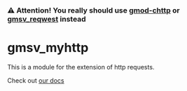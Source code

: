 ### ⚠️ Attention! You really should use [gmod-chttp](https://github.com/timschumi/gmod-chttp) or [gmsv_reqwest](https://github.com/WilliamVenner/gmsv_reqwest) instead

# gmsv_myhttp
This is a module for the extension of http requests.

Check out [our docs](https://docs.pika-soft.ru/gmsv_myhttp/intro)
